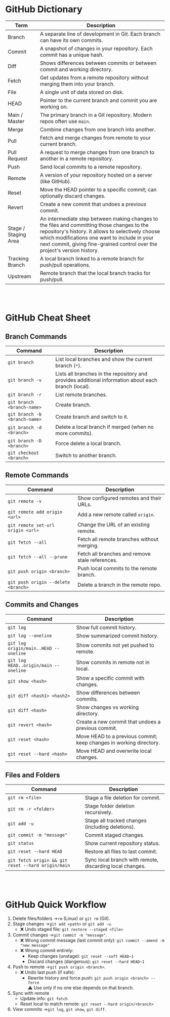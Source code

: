 # GitHub Dictionary

| Term | Description |
|------|-------------|
| Branch | A separate line of development in Git. Each branch can have its own commits. |
| Commit | A snapshot of changes in your repository. Each commit has a unique hash. |
| Diff | Shows differences between commits or between commit and working directory. |
| Fetch | Get updates from a remote repository without merging them into your branch. |
| File | A single unit of data stored on disk. |
| HEAD | Pointer to the current branch and commit you are working on. |
| Main / Master | The primary branch in a Git repository. Modern repos often use `main`. |
| Merge | Combine changes from one branch into another. |
| Pull | Fetch and merge changes from remote to your current branch. |
| Pull Request | A request to merge changes from one branch to another in a remote repository. |
| Push | Send local commits to a remote repository. |
| Remote | A version of your repository hosted on a server (like GitHub). |
| Reset | Move the HEAD pointer to a specific commit; can optionally discard changes. |
| Revert | Create a new commit that undoes a previous commit. |
| Stage / Staging Area | An intermediate step between making changes to the files and committing those changes to the repository's history. It allows to selectively choose which modifications one want to include in your next commit, giving fine-grained control over the project's version history. |
| Tracking Branch | A local branch linked to a remote branch for push/pull operations. |
| Upstream | Remote branch that the local branch tracks for push/pull. |



<br>
<br>

# GitHub Cheat Sheet

## Branch Commands

| Command | Description |
| ----------- | ----------- |
| `git branch` | List local branches and show the current branch (`*`).  |
| `git branch -v` | Lists all branches in the repository and provides additional information about each branch (local). |
| `git branch -r` | List remote branches. |
| `git branch <branch-name>` | Create branch. |
| `git branch -b <branch-name>` | Create branch and switch to it. |
| `git branch -d <branch>` | Delete a local branch if merged (when no more commits). |
| `git branch -D <branch>` | Force delete a local branch. |
| `git checkout <branch>` | Switch to another branch. |

## Remote Commands

| Command | Description |
|---------|-------------|
| `git remote -v` | Show configured remotes and their URLs. |
| `git remote add origin <url>` | Add a new remote called `origin`. |
| `git remote set-url origin <url>` | Change the URL of an existing remote. |
| `git fetch --all` | Fetch all remote branches without merging. |
| `git fetch --all --prune` | Fetch all branches and remove stale references. |
| `git push origin <branch>` | Push local commits to the remote branch. |
| `git push origin --delete <branch>` | Delete a branch in the remote repo. |

## Commits and Changes

| Command | Description |
|---------|-------------|
| `git log` | Show full commit history. |
| `git log --oneline` | Show summarized commit history. |
| `git log origin/main..HEAD --oneline` | Show commits not yet pushed to remote. |
| `git log HEAD..origin/main --oneline` | Show commits in remote not in local. |
| `git show <hash>` | Show a specific commit with changes. |
| `git diff <hash1> <hash2>` | Show differences between commits. |
| `git diff <hash>` | Show changes vs working directory. |
| `git revert <hash>` | Create a new commit that undoes a previous commit. |
| `git reset <hash>` | Move HEAD to a previous commit; keep changes in working directory. |
| `git reset --hard <hash>` | Move HEAD and overwrite local changes. |

## Files and Folders

| Command | Description |
|---------|-------------|
| `git rm <file>` | Stage a file deletion for commit. |
| `git rm -r <folder>` | Stage folder deletion recursively. |
| `git add -u` | Stage all tracked changes (including deletions). |
| `git commit -m "message"` | Commit staged changes. |
| `git status` | Show current repository status. |
| `git reset --hard HEAD` | Restore all files to last commit. |
| `git fetch origin && git reset --hard origin/main` | Sync local branch with remote, discarding local changes. |

<br>
<br>

# GitHub Quick Workflow

1. Delete files/folders ->`rm` (Linux) or `git rm` (Git).  
2. Stage changes ->`git add <path>` or `git add -u`.  
    - ❌ Undo staged file: `git restore --staged <file>` 
3. Commit changes ->`git commit -m "message"`.  
    - ❌ Wrong commit message (last commit only): `git commit --amend -m "new message"`  
    - ❌ Wrong commit entirely:  
        - Keep changes (unstage): `git reset --soft HEAD~1`  
        - Discard changes (dangerous): `git reset --hard HEAD~1`  
4. Push to remote ->`git push origin <branch>`.  
    - ❌ Undo last push (if safe):  
        - Rewrite history and force push: `git push origin <branch> --force`  
        ⚠️ Use only if no one else depends on that branch.  
5. Sync with remote
    - Update info: `git fetch`  
    - Reset local to match remote: `git reset --hard origin/<branch>`  
6. View commits ->`git log`, `git show`, `git diff`.  
